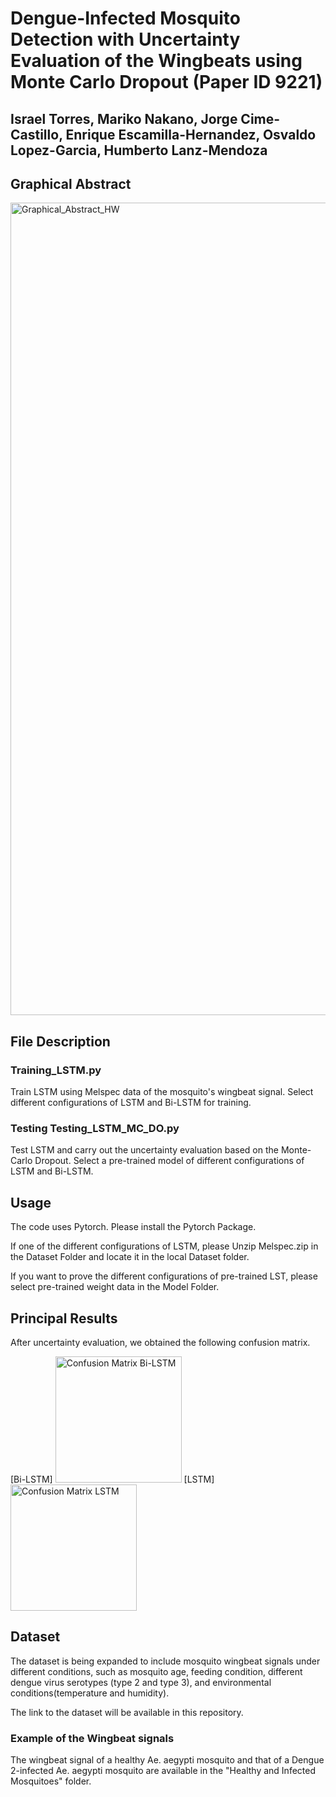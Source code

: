 # Dengue-Infected Mosquito Detection with Uncertainty Evaluation of the Wingbeats using Monte Carlo Dropout (Paper ID 9221)

## Israel Torres, Mariko Nakano, Jorge Cime-Castillo, Enrique Escamilla-Hernandez, Osvaldo Lopez-Garcia, Humberto Lanz-Mendoza

## Graphical Abstract

<img width="1300" alt="Graphical_Abstract_HW" src="https://github.com/user-attachments/assets/66647b72-87b0-490b-851b-88d90ba7eb5a">

## File Description

### Training_LSTM.py  
Train LSTM using Melspec data of the mosquito's wingbeat signal.
Select different configurations of LSTM and Bi-LSTM for training.

### Testing Testing_LSTM_MC_DO.py    
Test LSTM and carry out the uncertainty evaluation based on the Monte-Carlo Dropout.
Select a pre-trained model of different configurations of LSTM and Bi-LSTM.

## Usage
The code uses Pytorch. Please install the Pytorch Package.

If one of the different configurations of LSTM, please Unzip Melspec.zip in the Dataset Folder and locate it in the local Dataset folder.

If you want to prove the different configurations of pre-trained LST, please select pre-trained weight data in the Model Folder.

## Principal Results
After uncertainty evaluation, we obtained the following confusion matrix.

[Bi-LSTM] <img width="202" alt="Confusion Matrix Bi-LSTM" src="https://github.com/NakanoMariko/Test/blob/main/Confusion%20Matrix%20Bi-LSTM.png">     [LSTM]  <img width="202" alt="Confusion Matrix LSTM" src="https://github.com/NakanoMariko/Test/blob/main/Confusion%20Matrix%20LSTM.png">

## Dataset
The dataset is being expanded to include mosquito wingbeat signals under different conditions, such as mosquito age, feeding condition, different dengue virus serotypes (type 2 and type 3), and environmental conditions(temperature and humidity).

The link to the dataset will be available in this repository.

### Example of the Wingbeat signals
The wingbeat signal of a healthy Ae. aegypti mosquito and that of a Dengue 2-infected Ae. aegypti mosquito are available in the "Healthy and Infected Mosquitoes" folder.




